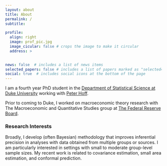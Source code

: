 ```yaml
---
layout: about
title: About
permalink: /
subtitle: 

profile:
  align: right
  image: prof_pic.jpg
  image_cicular: false # crops the image to make it circular
  address: >
    

news: false  # includes a list of news items
selected_papers: false # includes a list of papers marked as "selected={true}"
social: true  # includes social icons at the bottom of the page
---
```


I am a fourth year PhD student in the [Department of Statistical Science at Duke University](http://stat.duke.edu) working with [Peter Hoff](http://pdhoff.github.io).

Prior to coming to Duke, I worked on macroeconomic theory research with The Macroeconomic and Quantitative Studies group at [The Federal Reserve Board](http://federalreserve.gov).

<h3> Research Interests </h3>

Broadly, I develop (often Bayesian) methodology that improves inferential precision in analyses with data obtained from multiple groups or sources. I am particularly interested in settings with small to moderate group-level sample sizes. My recent work is related to covariance estimation, small area estimation, and conformal prediction.
